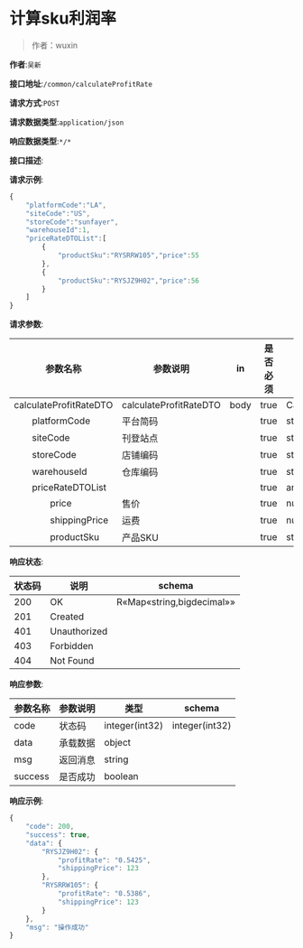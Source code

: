 # 计算sku利润率

> 作者：wuxin

**作者**:`吴新`

**接口地址**:`/common/calculateProfitRate`


**请求方式**:`POST`


**请求数据类型**:`application/json`


**响应数据类型**:`*/*`


**接口描述**:


**请求示例**:


```javascript
{
	"platformCode":"LA",
	"siteCode":"US",
	"storeCode":"sunfayer",
	"warehouseId":1,
	"priceRateDTOList":[
		{
			"productSku":"RYSRRW105","price":55
		},
		{
			"productSku":"RYSJZ9H02","price":56
		}
	]
}
```

**请求参数**:


| 参数名称 | 参数说明 | in    | 是否必须 | 数据类型 | schema |
| -------- | -------- | ----- | -------- | -------- | ------ |
|calculateProfitRateDTO|calculateProfitRateDTO|body|true|CalculateProfitRateDTO|CalculateProfitRateDTO|
|&emsp;&emsp;platformCode|平台简码||true|string||
|&emsp;&emsp;siteCode|刊登站点||true|string||
|&emsp;&emsp;storeCode|店铺编码||true|string||
|&emsp;&emsp;warehouseId|仓库编码||true|string||
|&emsp;&emsp;priceRateDTOList|||true|array|ProfitRateDTO|
|&emsp;&emsp;&emsp;&emsp;price|售价||true|number||
|&emsp;&emsp;&emsp;&emsp;shippingPrice|运费||true|number||
|&emsp;&emsp;&emsp;&emsp;productSku|产品SKU||true|string|||


**响应状态**:


| 状态码 | 说明 | schema |
| -------- | -------- | ----- | 
|200|OK|R«Map«string,bigdecimal»»|
|201|Created||
|401|Unauthorized||
|403|Forbidden||
|404|Not Found|||


**响应参数**:


| 参数名称 | 参数说明 | 类型 | schema |
| -------- | -------- | ----- |----- | 
|code|状态码|integer(int32)|integer(int32)|
|data|承载数据|object||
|msg|返回消息|string||
|success|是否成功|boolean|||


**响应示例**:
```javascript
{
    "code": 200,
    "success": true,
    "data": {
        "RYSJZ9H02": {
            "profitRate": "0.5425",
			"shippingPrice": 123
        },
        "RYSRRW105": {
            "profitRate": "0.5386",
			"shippingPrice": 123
        }
    },
    "msg": "操作成功"
}